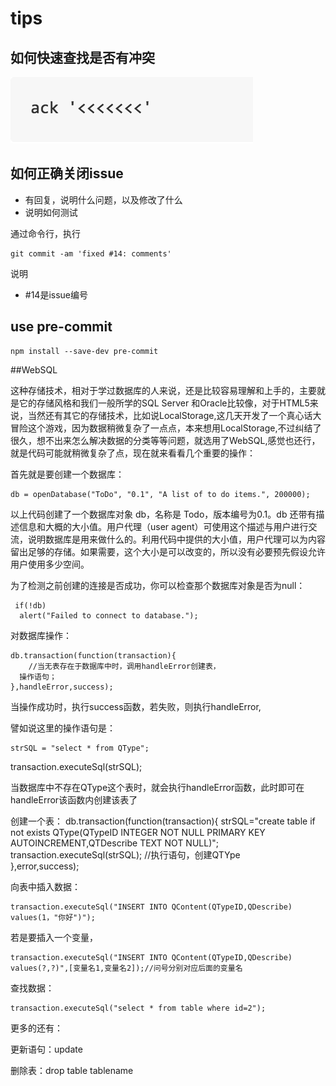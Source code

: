 # tips

## 如何快速查找是否有冲突

![Tip Check Conflict](docs/tips/tip_check_conflict.png)
	
## 如何正确关闭issue

- 有回复，说明什么问题，以及修改了什么
- 说明如何测试

通过命令行，执行

	git commit -am 'fixed #14: comments'
	
说明

- #14是issue编号


## use  pre-commit


	npm install --save-dev pre-commit
	
##WebSQL

这种存储技术，相对于学过数据库的人来说，还是比较容易理解和上手的，主要就是它的存储风格和我们一般所学的SQL Server 和Oracle比较像，对于HTML5来说，当然还有其它的存储技术，比如说LocalStorage,这几天开发了一个真心话大冒险这个游戏，因为数据稍微复杂了一点点，本来想用LocalStorage,不过纠结了很久，想不出来怎么解决数据的分类等等问题，就选用了WebSQL,感觉也还行，就是代码可能就稍微复杂了点，现在就来看看几个重要的操作：

首先就是要创建一个数据库：

	db = openDatabase("ToDo", "0.1", "A list of to do items.", 200000); 
	
以上代码创建了一个数据库对象 db，名称是 Todo，版本编号为0.1。db 还带有描述信息和大概的大小值。用户代理（user agent）可使用这个描述与用户进行交流，说明数据库是用来做什么的。利用代码中提供的大小值，用户代理可以为内容留出足够的存储。如果需要，这个大小是可以改变的，所以没有必要预先假设允许用户使用多少空间。

为了检测之前创建的连接是否成功，你可以检查那个数据库对象是否为null：

	 if(!db)  
      alert("Failed to connect to database."); 
 
 
对数据库操作：

	db.transaction(function(transaction){
		//当无表存在于数据库中时，调用handleError创建表，
	  操作语句；
	},handleError,success);
 
当操作成功时，执行success函数，若失败，则执行handleError,

譬如说这里的操作语句是：

	strSQL = "select * from QType";
  transaction.executeSql(strSQL);
	
当数据库中不存在QType这个表时，就会执行handleError函数，此时即可在handleError该函数内创建该表了
 
创建一个表：
	db.transaction(function(transaction){
  	strSQL="create table if not exists QType(QTypeID INTEGER NOT NULL PRIMARY KEY   AUTOINCREMENT,QTDescribe TEXT NOT NULL)"; 
 transaction.executeSql(strSQL);   //执行语句，创建QTYpe  
  },error,success);
 
向表中插入数据：

	transaction.executeSql("INSERT INTO QContent(QTypeID,QDescribe) values(1，"你好")");
 
若是要插入一个变量，

	transaction.executeSql("INSERT INTO QContent(QTypeID,QDescribe) values(?,?)",[变量名1,变量名2]);//问号分别对应后面的变量名
 
查找数据：

	transaction.executeSql("select * from table where id=2");
 
更多的还有：

更新语句：update 

删除表：drop table tablename

